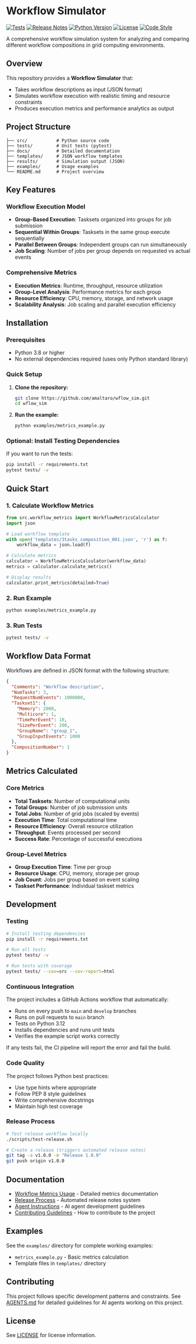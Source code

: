 # Workflow Simulator

[![Tests](https://github.com/amaltaro/wflow_sim/workflows/Run%20Tests/badge.svg)](https://github.com/amaltaro/wflow_sim/actions/workflows/test.yml)
[![Release Notes](https://github.com/amaltaro/wflow_sim/workflows/Generate%20Release%20Notes/badge.svg)](https://github.com/amaltaro/wflow_sim/actions/workflows/release-notes.yml)
[![Python Version](https://img.shields.io/badge/python-3.8%2B-blue.svg)](https://www.python.org/downloads/)
[![License](https://img.shields.io/badge/license-Apache%202.0-blue.svg)](LICENSE)
[![Code Style](https://img.shields.io/badge/code%20style-ruff-000000.svg)](https://github.com/astral-sh/ruff)

A comprehensive workflow simulation system for analyzing and comparing different workflow compositions in grid computing environments.

## Overview

This repository provides a **Workflow Simulator** that:
- Takes workflow descriptions as input (JSON format)
- Simulates workflow execution with realistic timing and resource constraints
- Produces execution metrics and performance analytics as output

## Project Structure

```
├── src/           # Python source code
├── tests/         # Unit tests (pytest)
├── docs/          # Detailed documentation
├── templates/     # JSON workflow templates
├── results/       # Simulation output (JSON)
├── examples/      # Usage examples
└── README.md      # Project overview
```

## Key Features

### Workflow Execution Model
- **Group-Based Execution**: Tasksets organized into groups for job submission
- **Sequential Within Groups**: Tasksets in the same group execute sequentially
- **Parallel Between Groups**: Independent groups can run simultaneously
- **Job Scaling**: Number of jobs per group depends on requested vs actual events

### Comprehensive Metrics
- **Execution Metrics**: Runtime, throughput, resource utilization
- **Group-Level Analysis**: Performance metrics for each group
- **Resource Efficiency**: CPU, memory, storage, and network usage
- **Scalability Analysis**: Job scaling and parallel execution efficiency

## Installation

### Prerequisites

- Python 3.8 or higher
- No external dependencies required (uses only Python standard library)

### Quick Setup

1. **Clone the repository:**
   ```bash
   git clone https://github.com/amaltaro/wflow_sim.git
   cd wflow_sim
   ```

2. **Run the example:**
   ```bash
   python examples/metrics_example.py
   ```

### Optional: Install Testing Dependencies

If you want to run the tests:

```bash
pip install -r requirements.txt
pytest tests/ -v
```

## Quick Start

### 1. Calculate Workflow Metrics

```python
from src.workflow_metrics import WorkflowMetricsCalculator
import json

# Load workflow template
with open('templates/3tasks_composition_001.json', 'r') as f:
    workflow_data = json.load(f)

# Calculate metrics
calculator = WorkflowMetricsCalculator(workflow_data)
metrics = calculator.calculate_metrics()

# Display results
calculator.print_metrics(detailed=True)
```

### 2. Run Example

```bash
python examples/metrics_example.py
```

### 3. Run Tests

```bash
pytest tests/ -v
```

## Workflow Data Format

Workflows are defined in JSON format with the following structure:

```json
{
  "Comments": "Workflow description",
  "NumTasks": 3,
  "RequestNumEvents": 1000000,
  "Taskset1": {
    "Memory": 2000,
    "Multicore": 1,
    "TimePerEvent": 10,
    "SizePerEvent": 200,
    "GroupName": "group_1",
    "GroupInputEvents": 1000
  },
  "CompositionNumber": 1
}
```

## Metrics Calculated

### Core Metrics
- **Total Tasksets**: Number of computational units
- **Total Groups**: Number of job submission units
- **Total Jobs**: Number of grid jobs (scaled by events)
- **Execution Time**: Total computational time
- **Resource Efficiency**: Overall resource utilization
- **Throughput**: Events processed per second
- **Success Rate**: Percentage of successful executions

### Group-Level Metrics
- **Group Execution Time**: Time per group
- **Resource Usage**: CPU, memory, storage per group
- **Job Count**: Jobs per group based on event scaling
- **Taskset Performance**: Individual taskset metrics

## Development

### Testing

```bash
# Install testing dependencies
pip install -r requirements.txt

# Run all tests
pytest tests/ -v

# Run tests with coverage
pytest tests/ --cov=src --cov-report=html
```

### Continuous Integration

The project includes a GitHub Actions workflow that automatically:
- Runs on every push to `main` and `develop` branches
- Runs on pull requests to `main` branch
- Tests on Python 3.12
- Installs dependencies and runs unit tests
- Verifies the example script works correctly

If any tests fail, the CI pipeline will report the error and fail the build.

### Code Quality

The project follows Python best practices:
- Use type hints where appropriate
- Follow PEP 8 style guidelines
- Write comprehensive docstrings
- Maintain high test coverage

### Release Process
```bash
# Test release workflow locally
./scripts/test-release.sh

# Create a release (triggers automated release notes)
git tag -a v1.0.0 -m "Release 1.0.0"
git push origin v1.0.0
```

## Documentation

- [Workflow Metrics Usage](docs/workflow_metrics_usage.md) - Detailed metrics documentation
- [Release Process](docs/release-process.md) - Automated release notes system
- [Agent Instructions](AGENTS.md) - AI agent development guidelines
- [Contributing Guidelines](CONTRIBUTING.md) - How to contribute to the project

## Examples

See the `examples/` directory for complete working examples:
- `metrics_example.py` - Basic metrics calculation
- Template files in `templates/` directory

## Contributing

This project follows specific development patterns and constraints. See [AGENTS.md](AGENTS.md) for detailed guidelines for AI agents working on this project.

## License

See [LICENSE](LICENSE) for license information.